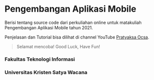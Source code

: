 # Pengembangan Aplikasi Mobile
Berisi tentang source code dari perkuliahan online untuk matakuliah Pengembangan Aplikasi Mobile tahun 2021.

Penjelasan dan Tutorial bisa dilihat di channel YouTube
[Pratyaksa Ocsa](https://www.youtube.com/user/ocsa9).

>Selamat mencoba! 
>Good Luck, Have Fun!

### Fakultas Teknologi Informasi
### Universitas Kristen Satya Wacana